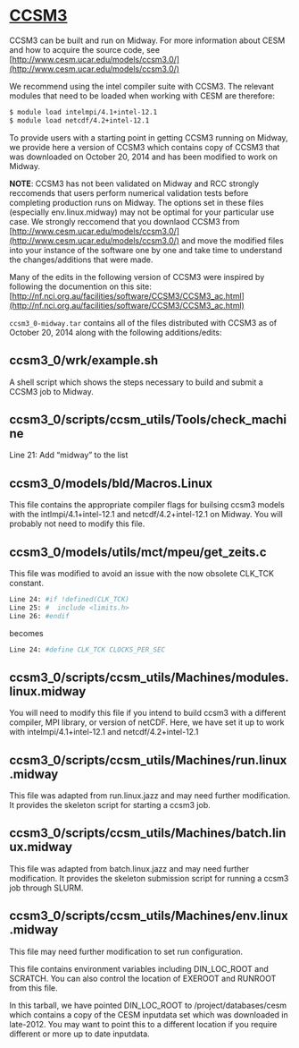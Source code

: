 # [CCSM3](single:CCSM3)

CCSM3 can be built and run on Midway.  For more information about CESM and how to acquire the source code, see [http://www.cesm.ucar.edu/models/ccsm3.0/](http://www.cesm.ucar.edu/models/ccsm3.0/)

We recommend using the intel compiler suite with CCSM3.  The relevant modules that need to be loaded when working with CESM are therefore:

```bash
$ module load intelmpi/4.1+intel-12.1
$ module load netcdf/4.2+intel-12.1
```

To provide users with a starting point in getting CCSM3 running on Midway, we provide here a version of CCSM3 which contains copy of CCSM3 that was downloaded on October 20, 2014 and has been modified to work on Midway.

**NOTE**: CCSM3 has not been validated on Midway and RCC strongly reccomends that users perform numerical validation tests before completing production runs on Midway.  The options set in these files (especially env.linux.midway) may not be optimal for your particular use case.  We strongly reccomend that you downlaod CCSM3 from [http://www.cesm.ucar.edu/models/ccsm3.0/](http://www.cesm.ucar.edu/models/ccsm3.0/) and move the modified files into your instance of the software one by one and take time to understand the changes/additions that were made.

Many of the edits in the following version of CCSM3 were inspired by following the documention on this site: [http://nf.nci.org.au/facilities/software/CCSM3/CCSM3_ac.html](http://nf.nci.org.au/facilities/software/CCSM3/CCSM3_ac.html)

`ccsm3_0-midway.tar` contains all of the files distributed with CCSM3 as of October 20, 2014 along with the following additions/edits:

## ccsm3_0/wrk/example.sh

A shell script which shows the steps necessary to build and submit a CCSM3 job to Midway.

## ccsm3_0/scripts/ccsm_utils/Tools/check_machine

Line 21: Add “midway” to the list

## ccsm3_0/models/bld/Macros.Linux

This file contains the appropriate compiler flags for builsing ccsm3 models with the intlmpi/4.1+intel-12.1 and netcdf/4.2+intel-12.1 on Midway.  You will probably not need to modify this file.

## ccsm3_0/models/utils/mct/mpeu/get_zeits.c

This file was modified to avoid an issue with the now obsolete CLK_TCK constant.

```bash
Line 24: #if !defined(CLK_TCK)
Line 25: #  include <limits.h>
Line 26: #endif
```

becomes

```bash
Line 24: #define CLK_TCK CLOCKS_PER_SEC
```

## ccsm3_0/scripts/ccsm_utils/Machines/modules.linux.midway

You will need to modify this file if you intend to build ccsm3 with a different compiler, MPI library, or version of netCDF.  Here, we have set it up to work with intelmpi/4.1+intel-12.1 and netcdf/4.2+intel-12.1

## ccsm3_0/scripts/ccsm_utils/Machines/run.linux.midway

This file was adapted from run.linux.jazz and may need further modification.  It provides the skeleton script for starting a ccsm3 job.

## ccsm3_0/scripts/ccsm_utils/Machines/batch.linux.midway

This file was adapted from batch.linux.jazz and may need further modification.  It provides the skeleton submission script for running a ccsm3 job through SLURM.

## ccsm3_0/scripts/ccsm_utils/Machines/env.linux.midway

This file may need further modification to set run configuration.

This file contains environment variables including DIN_LOC_ROOT and SCRATCH.  You can also control the location of EXEROOT and RUNROOT from this file.

In this tarball, we have pointed DIN_LOC_ROOT to /project/databases/cesm which contains a copy of the CESM inputdata set which was downloaded in late-2012.  You may want to point this to a different location if you require different or more up to date inputdata.
